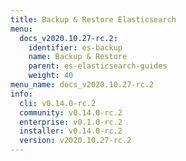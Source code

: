 ```yaml
---
title: Backup & Restore Elasticsearch
menu:
  docs_v2020.10.27-rc.2:
    identifier: es-backup
    name: Backup & Restore
    parent: es-elasticsearch-guides
    weight: 40
menu_name: docs_v2020.10.27-rc.2
info:
  cli: v0.14.0-rc.2
  community: v0.14.0-rc.2
  enterprise: v0.1.0-rc.2
  installer: v0.14.0-rc.2
  version: v2020.10.27-rc.2
---
```


